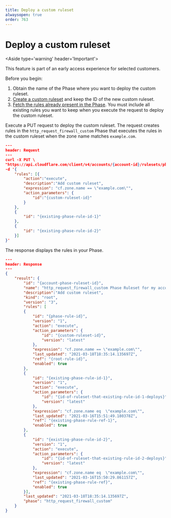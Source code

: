 ```yaml
---
title: Deploy a custom ruleset
alwaysopen: true
order: 763
---
```


# Deploy a custom ruleset

<Aside type='warning' header='Important'>

This feature is part of an early access experience for selected customers.

</Aside>

Before you begin:

1. Obtain the name of the Phase where you want to deploy the custom ruleset.
1. [Create a custom ruleset](/cf-rulesets/custom-rulesets/create-custom-ruleset) and keep the ID of the new custom ruleset.
1. [Fetch the rules already present in the Phase](/cf-rulesets/view-rulesets). You must include all existing rules you want to keep when you execute the request to deploy the custom ruleset.

Execute a PUT request to deploy the custom ruleset. The request creates rules in the `http_request_firewall_custom` Phase that executes the rules in the custom ruleset when the zone name matches `example.com`.

```json
---
header: Request
---
curl -X PUT \
"https://api.cloudflare.com/client/v4/accounts/{account-id}/rulesets/phases/http_request_firewall_custom/entrypoint" \
-d '{
    "rules": [{
        "action":"execute",
        "description":"Add custom ruleset",
        "expression": "cf.zone.name == \"example.com\"",
        "action_parameters": {
            "id":"{custom-ruleset-id}"
        }
    },
    {
        "id": "{existing-phase-rule-id-1}"
    },
    {
        "id": "{existing-phase-rule-id-2}"
    }]
}'
```

The response displays the rules in your Phase.

```json
---
header: Response
---
{
    "result": {
        "id": "{account-phase-ruleset-id}",
        "name": "http_request_firewall_custom Phase Ruleset for my account",
        "description":"Add custom ruleset",
        "kind": "root",
        "version": "3",
        "rules": [
        {
            "id": "{phase-rule-id}",
            "version": "1",
            "action": "execute",
            "action_parameters": {
                "id": "{custom-ruleset-id}",
                "version": "latest"
            },
            "expression": "cf.zone.name == \"example.com\"",
            "last_updated": "2021-03-18T18:35:14.135697Z",
            "ref": "{root-rule-id}",
            "enabled": true
        },
        {
            "id": "{existing-phase-rule-id-1}",
            "version": "1",
            "action": "execute",
            "action_parameters": {
                "id": "{id-of-ruleset-that-existing-rule-id-1-deploys}",
                "version": "latest"
            },
            "expression": "cf.zone.name eq  \"example.com\"",
            "last_updated": "2021-03-16T15:51:49.180378Z",
            "ref": "{existing-phase-rule-ref-1}",
            "enabled": true
        },
        {
            "id": "{existing-phase-rule-id-2}",
            "version": "1",
            "action": "execute",
            "action_parameters": {
                "id": "{id-of-ruleset-that-existing-rule-id-2-deploys}",
                "version": "latest"
            },
            "expression": "cf.zone.name eq  \"example.com\"",
            "last_updated": "2021-03-16T15:50:29.861157Z",
            "ref": "{existing-phase-rule-ref}",
            "enabled": true
        }],
        "last_updated": "2021-03-18T18:35:14.135697Z",
        "phase": "http_request_firewall_custom"
    }
}
```
